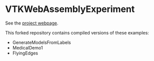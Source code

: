 # VTKWebAssemblyExperiment

See the <a href="https://thewtex.github.io/VTKWebAssemblyExperiment/">project webpage</a>.

This forked repository contains compiled versions of these examples:
- GenerateModelsFromLabels
- MedicalDemo1
- FlyingEdges
